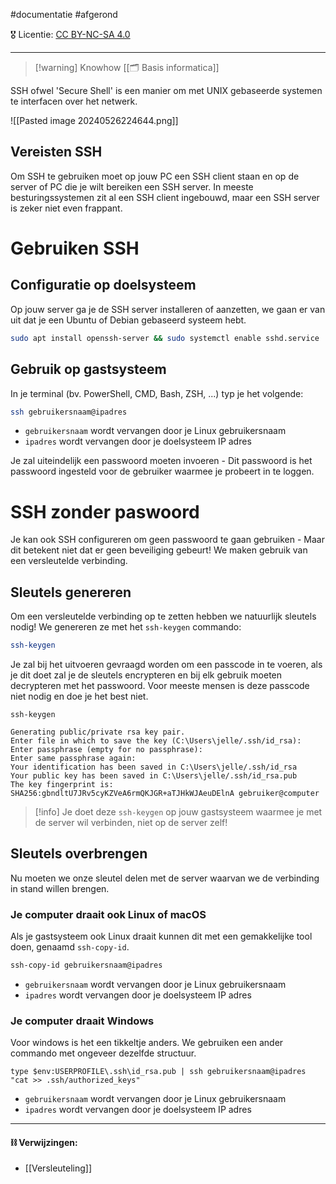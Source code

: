 #documentatie  #afgerond

🎖️ Licentie: [CC BY-NC-SA 4.0](https://creativecommons.org/licenses/by-nc-sa/4.0/)

---

>[!warning] Knowhow
>[[🗂️ Basis informatica]]

SSH ofwel 'Secure Shell' is een manier om met UNIX gebaseerde systemen te interfacen over het netwerk. 

![[Pasted image 20240526224644.png]]
## Vereisten SSH
Om SSH te gebruiken moet op jouw PC een SSH client staan en op de server of PC die je wilt bereiken een SSH server. In meeste besturingssystemen zit al een SSH client ingebouwd, maar een SSH server is zeker niet even frappant. 

# Gebruiken SSH
## Configuratie op doelsysteem
Op jouw server ga je de SSH server installeren of aanzetten, we gaan er van uit dat je een Ubuntu of Debian gebaseerd systeem hebt.

```Bash
sudo apt install openssh-server && sudo systemctl enable sshd.service
```

## Gebruik op gastsysteem
In je terminal (bv. PowerShell, CMD, Bash, ZSH, ...) typ je het volgende:

```Bash
ssh gebruikersnaam@ipadres
```

* `gebruikersnaam` wordt vervangen door je Linux gebruikersnaam
* `ipadres` wordt vervangen door je doelsysteem IP adres

Je zal uiteindelijk een passwoord moeten invoeren - Dit passwoord is het passwoord ingesteld voor de gebruiker waarmee je probeert in te loggen.

# SSH zonder paswoord
Je kan ook SSH configureren om geen passwoord te gaan gebruiken - Maar dit betekent niet dat er geen beveiliging gebeurt! We maken gebruik van een versleutelde verbinding.

## Sleutels genereren
Om een versleutelde verbinding op te zetten hebben we natuurlijk sleutels nodig! We genereren ze met het `ssh-keygen` commando:

```Bash
ssh-keygen
```

Je zal bij het uitvoeren gevraagd worden om een passcode in te voeren, als je dit doet zal je de sleutels encrypteren en bij elk gebruik moeten decrypteren met het passwoord. Voor meeste mensen is deze passcode niet nodig en doe je het best niet.

```Output
ssh-keygen

Generating public/private rsa key pair.
Enter file in which to save the key (C:\Users\jelle/.ssh/id_rsa):
Enter passphrase (empty for no passphrase):
Enter same passphrase again:
Your identification has been saved in C:\Users\jelle/.ssh/id_rsa
Your public key has been saved in C:\Users\jelle/.ssh/id_rsa.pub
The key fingerprint is:
SHA256:gbndltU7JRv5cyKZVeA6rmQKJGR+aTJHkWJAeuDElnA gebruiker@computer
```

>[!info]
>Je doet deze `ssh-keygen` op jouw gastsysteem waarmee je met de server wil verbinden, niet op de server zelf!

## Sleutels overbrengen
Nu moeten we onze sleutel delen met de server waarvan we de verbinding in stand willen brengen. 
### Je computer draait ook Linux of macOS
Als je gastsysteem ook Linux draait kunnen dit met een gemakkelijke tool doen, genaamd `ssh-copy-id`.

```Bash
ssh-copy-id gebruikersnaam@ipadres
```

* `gebruikersnaam` wordt vervangen door je Linux gebruikersnaam
* `ipadres` wordt vervangen door je doelsysteem IP adres

### Je computer draait Windows
Voor windows is het een tikkeltje anders. We gebruiken een ander commando met ongeveer dezelfde structuur.

```
type $env:USERPROFILE\.ssh\id_rsa.pub | ssh gebruikersnaam@ipadres "cat >> .ssh/authorized_keys"
```

* `gebruikersnaam` wordt vervangen door je Linux gebruikersnaam
* `ipadres` wordt vervangen door je doelsysteem IP adres 

---
#### **⛓️ Verwijzingen:**
* [[Versleuteling]]